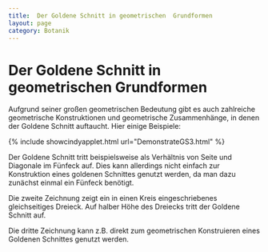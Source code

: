 ```yaml
---
title:  Der Goldene Schnitt in geometrischen  Grundformen
layout: page
category: Botanik
---
```

# Der Goldene Schnitt in geometrischen  Grundformen
<p></p>
Aufgrund seiner großen geometrischen Bedeutung gibt es auch zahlreiche geometrische Konstruktionen und geometrische Zusammenhänge,
in denen der Goldene Schnitt auftaucht. Hier einige Beispiele:
<p></p>
{% include showcindyapplet.html url="DemonstrateGS3.html" %}


Der Goldene Schnitt tritt beispielsweise als Verhältnis von Seite und Diagonale im Fünfeck auf.
Dies kann allerdings nicht einfach zur Konstruktion eines goldenen Schnittes genutzt werden, da
man dazu zunächst einmal ein Fünfeck benötigt.
<p></p>
Die zweite Zeichnung zeigt ein in einen Kreis eingeschriebenes gleichseitiges Dreieck.
Auf halber Höhe des Dreiecks tritt der Goldene Schnitt auf.
<p></p>
Die dritte Zeichnung kann z.B. direkt zum geometrischen Konstruieren eines Goldenen Schnittes genutzt werden.
